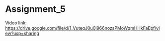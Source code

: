 # Assignment_5
Video link:
https://drive.google.com/file/d/1_VuteqJ0u0l966nozsPMoWqmHHkFaEpf/view?usp=sharing

